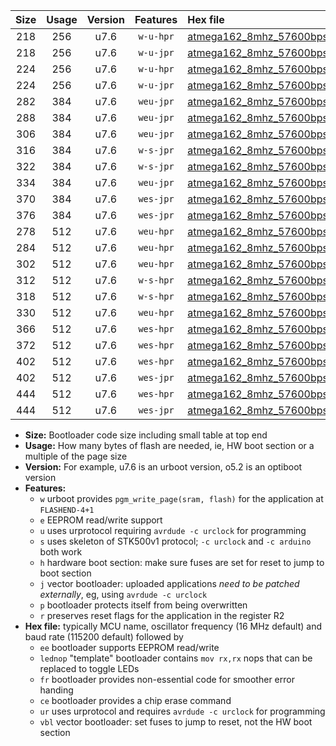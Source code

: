 |Size|Usage|Version|Features|Hex file|
|:-:|:-:|:-:|:-:|:--|
|218|256|u7.6|`w-u-hpr`|[atmega162_8mhz_57600bps_ur.hex](https://raw.githubusercontent.com/stefanrueger/urboot/main/bootloaders/atmega162/fcpu_8mhz/57600_bps/atmega162_8mhz_57600bps_ur.hex)|
|218|256|u7.6|`w-u-jpr`|[atmega162_8mhz_57600bps_ur_vbl.hex](https://raw.githubusercontent.com/stefanrueger/urboot/main/bootloaders/atmega162/fcpu_8mhz/57600_bps/atmega162_8mhz_57600bps_ur_vbl.hex)|
|224|256|u7.6|`w-u-hpr`|[atmega162_8mhz_57600bps_lednop_ur.hex](https://raw.githubusercontent.com/stefanrueger/urboot/main/bootloaders/atmega162/fcpu_8mhz/57600_bps/atmega162_8mhz_57600bps_lednop_ur.hex)|
|224|256|u7.6|`w-u-jpr`|[atmega162_8mhz_57600bps_lednop_ur_vbl.hex](https://raw.githubusercontent.com/stefanrueger/urboot/main/bootloaders/atmega162/fcpu_8mhz/57600_bps/atmega162_8mhz_57600bps_lednop_ur_vbl.hex)|
|282|384|u7.6|`weu-jpr`|[atmega162_8mhz_57600bps_ee_ur_vbl.hex](https://raw.githubusercontent.com/stefanrueger/urboot/main/bootloaders/atmega162/fcpu_8mhz/57600_bps/atmega162_8mhz_57600bps_ee_ur_vbl.hex)|
|288|384|u7.6|`weu-jpr`|[atmega162_8mhz_57600bps_ee_lednop_ur_vbl.hex](https://raw.githubusercontent.com/stefanrueger/urboot/main/bootloaders/atmega162/fcpu_8mhz/57600_bps/atmega162_8mhz_57600bps_ee_lednop_ur_vbl.hex)|
|306|384|u7.6|`weu-jpr`|[atmega162_8mhz_57600bps_ee_lednop_fr_ur_vbl.hex](https://raw.githubusercontent.com/stefanrueger/urboot/main/bootloaders/atmega162/fcpu_8mhz/57600_bps/atmega162_8mhz_57600bps_ee_lednop_fr_ur_vbl.hex)|
|316|384|u7.6|`w-s-jpr`|[atmega162_8mhz_57600bps_vbl.hex](https://raw.githubusercontent.com/stefanrueger/urboot/main/bootloaders/atmega162/fcpu_8mhz/57600_bps/atmega162_8mhz_57600bps_vbl.hex)|
|322|384|u7.6|`w-s-jpr`|[atmega162_8mhz_57600bps_lednop_vbl.hex](https://raw.githubusercontent.com/stefanrueger/urboot/main/bootloaders/atmega162/fcpu_8mhz/57600_bps/atmega162_8mhz_57600bps_lednop_vbl.hex)|
|334|384|u7.6|`weu-jpr`|[atmega162_8mhz_57600bps_ee_lednop_fr_ce_ur_vbl.hex](https://raw.githubusercontent.com/stefanrueger/urboot/main/bootloaders/atmega162/fcpu_8mhz/57600_bps/atmega162_8mhz_57600bps_ee_lednop_fr_ce_ur_vbl.hex)|
|370|384|u7.6|`wes-jpr`|[atmega162_8mhz_57600bps_ee_vbl.hex](https://raw.githubusercontent.com/stefanrueger/urboot/main/bootloaders/atmega162/fcpu_8mhz/57600_bps/atmega162_8mhz_57600bps_ee_vbl.hex)|
|376|384|u7.6|`wes-jpr`|[atmega162_8mhz_57600bps_ee_lednop_vbl.hex](https://raw.githubusercontent.com/stefanrueger/urboot/main/bootloaders/atmega162/fcpu_8mhz/57600_bps/atmega162_8mhz_57600bps_ee_lednop_vbl.hex)|
|278|512|u7.6|`weu-hpr`|[atmega162_8mhz_57600bps_ee_ur.hex](https://raw.githubusercontent.com/stefanrueger/urboot/main/bootloaders/atmega162/fcpu_8mhz/57600_bps/atmega162_8mhz_57600bps_ee_ur.hex)|
|284|512|u7.6|`weu-hpr`|[atmega162_8mhz_57600bps_ee_lednop_ur.hex](https://raw.githubusercontent.com/stefanrueger/urboot/main/bootloaders/atmega162/fcpu_8mhz/57600_bps/atmega162_8mhz_57600bps_ee_lednop_ur.hex)|
|302|512|u7.6|`weu-hpr`|[atmega162_8mhz_57600bps_ee_lednop_fr_ur.hex](https://raw.githubusercontent.com/stefanrueger/urboot/main/bootloaders/atmega162/fcpu_8mhz/57600_bps/atmega162_8mhz_57600bps_ee_lednop_fr_ur.hex)|
|312|512|u7.6|`w-s-hpr`|[atmega162_8mhz_57600bps.hex](https://raw.githubusercontent.com/stefanrueger/urboot/main/bootloaders/atmega162/fcpu_8mhz/57600_bps/atmega162_8mhz_57600bps.hex)|
|318|512|u7.6|`w-s-hpr`|[atmega162_8mhz_57600bps_lednop.hex](https://raw.githubusercontent.com/stefanrueger/urboot/main/bootloaders/atmega162/fcpu_8mhz/57600_bps/atmega162_8mhz_57600bps_lednop.hex)|
|330|512|u7.6|`weu-hpr`|[atmega162_8mhz_57600bps_ee_lednop_fr_ce_ur.hex](https://raw.githubusercontent.com/stefanrueger/urboot/main/bootloaders/atmega162/fcpu_8mhz/57600_bps/atmega162_8mhz_57600bps_ee_lednop_fr_ce_ur.hex)|
|366|512|u7.6|`wes-hpr`|[atmega162_8mhz_57600bps_ee.hex](https://raw.githubusercontent.com/stefanrueger/urboot/main/bootloaders/atmega162/fcpu_8mhz/57600_bps/atmega162_8mhz_57600bps_ee.hex)|
|372|512|u7.6|`wes-hpr`|[atmega162_8mhz_57600bps_ee_lednop.hex](https://raw.githubusercontent.com/stefanrueger/urboot/main/bootloaders/atmega162/fcpu_8mhz/57600_bps/atmega162_8mhz_57600bps_ee_lednop.hex)|
|402|512|u7.6|`wes-hpr`|[atmega162_8mhz_57600bps_ee_lednop_fr.hex](https://raw.githubusercontent.com/stefanrueger/urboot/main/bootloaders/atmega162/fcpu_8mhz/57600_bps/atmega162_8mhz_57600bps_ee_lednop_fr.hex)|
|402|512|u7.6|`wes-jpr`|[atmega162_8mhz_57600bps_ee_lednop_fr_vbl.hex](https://raw.githubusercontent.com/stefanrueger/urboot/main/bootloaders/atmega162/fcpu_8mhz/57600_bps/atmega162_8mhz_57600bps_ee_lednop_fr_vbl.hex)|
|444|512|u7.6|`wes-hpr`|[atmega162_8mhz_57600bps_ee_lednop_fr_ce.hex](https://raw.githubusercontent.com/stefanrueger/urboot/main/bootloaders/atmega162/fcpu_8mhz/57600_bps/atmega162_8mhz_57600bps_ee_lednop_fr_ce.hex)|
|444|512|u7.6|`wes-jpr`|[atmega162_8mhz_57600bps_ee_lednop_fr_ce_vbl.hex](https://raw.githubusercontent.com/stefanrueger/urboot/main/bootloaders/atmega162/fcpu_8mhz/57600_bps/atmega162_8mhz_57600bps_ee_lednop_fr_ce_vbl.hex)|

- **Size:** Bootloader code size including small table at top end
- **Usage:** How many bytes of flash are needed, ie, HW boot section or a multiple of the page size
- **Version:** For example, u7.6 is an urboot version, o5.2 is an optiboot version
- **Features:**
  + `w` urboot provides `pgm_write_page(sram, flash)` for the application at `FLASHEND-4+1`
  + `e` EEPROM read/write support
  + `u` uses urprotocol requiring `avrdude -c urclock` for programming
  + `s` uses skeleton of STK500v1 protocol; `-c urclock` and `-c arduino` both work
  + `h` hardware boot section: make sure fuses are set for reset to jump to boot section
  + `j` vector bootloader: uploaded applications *need to be patched externally*, eg, using `avrdude -c urclock`
  + `p` bootloader protects itself from being overwritten
  + `r` preserves reset flags for the application in the register R2
- **Hex file:** typically MCU name, oscillator frequency (16 MHz default) and baud rate (115200 default) followed by
  + `ee` bootloader supports EEPROM read/write
  + `lednop` "template" bootloader contains `mov rx,rx` nops that can be replaced to toggle LEDs
  + `fr` bootloader provides non-essential code for smoother error handing
  + `ce` bootloader provides a chip erase command
  + `ur` uses urprotocol and requires `avrdude -c urclock` for programming
  + `vbl` vector bootloader: set fuses to jump to reset, not the HW boot section
